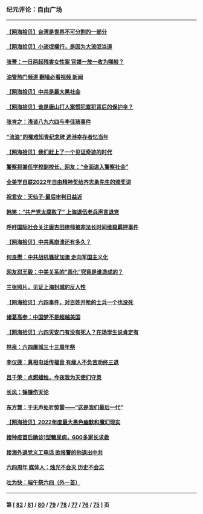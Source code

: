 ### 纪元评论：自由广场
---
#### [【网海拾贝】台湾是世界不可分割的一部分](../../pages/nsc993/n13763337.md?06210330) 
#### [【网海拾贝】小流氓横行，是因为大流氓当道](../../pages/nsc993/n13762217.md?06210330) 
#### [张菁：一日两起残害女性案 官媒一放一收为哪般？](../../pages/nsc993/n13761611.md?06210330) 
#### [油管热门频道 翻墙必看视频 新闻](ok?06210330)
#### [【网海拾贝】中共是最大黑社会](../../pages/nsc993/n13760791.md?06210330) 
#### [【网海拾贝】谁是唐山打人案惯犯累犯背后的保护伞？](../../pages/nsc993/n13759258.md?06210330) 
#### [张肯之：浅谈八九六四与李佳琦事件](../../pages/nsc993/n13759194.md?06210330) 
#### [“流浪”的罹难知青纪念碑 逃港幸存者忆当年](../../pages/nsc993/n13758168.md?06210330) 
#### [【网海拾贝】我们赶上了一个见证奇迹的时代](../../pages/nsc993/n13757535.md?06210330) 
#### [警察将兼任学校副校长，网友：“全面进入警察社会”](../../pages/nsc993/n13756603.md?06210330) 
#### [全美学自联2022年自由精神奖给齐志勇先生的颁奖词](../../pages/nsc993/n13757085.md?06210330) 
#### [祝君安：天仙子·最后审判日益近](../../pages/nsc993/n13757082.md?06210330) 
#### [韩笑：“共产党太腐败了” 上海退伍老兵声言退党](../../pages/nsc993/n13756509.md?06210330) 
#### [呼吁国际社会关注唐吉田律师被非法长时间维稳羁押事件](../../pages/nsc993/n13756423.md?06210330) 
#### [【网海拾贝】中共离崩溃还有多久？](../../pages/nsc993/n13756396.md?06210330) 
#### [何良懋：中共战机骚扰加澳 走向军国主义化](../../pages/nsc993/n13756358.md?06210330) 
#### [网友怼王毅：中美关系的“恶化”究竟是谁造成的？](../../pages/nsc993/n13754895.md?06210330) 
#### [三张照片，见证上海封城的反人性](../../pages/nsc993/n13754862.md?06210330) 
#### [【网海拾贝】六四事件，对百姓开枪的士兵一个也没死](../../pages/nsc993/n13754786.md?06210330) 
#### [诸葛高参：中国梦不是超越美国](../../pages/nsc993/n13753666.md?06210330) 
#### [【网海拾贝】六四天安门有没有死人？在场学生说肯定有](../../pages/nsc993/n13753395.md?06210330) 
#### [林泉：六四屠城三十三周年祭](../../pages/nsc993/n13753318.md?06210330) 
#### [李仪莲：真相电话传福音 有缘人不负苦劝终三退](../../pages/nsc993/n13753255.md?06210330) 
#### [吕千荣：点燃蜡烛，今夜我为天使们守灵](../../pages/nsc993/n13753239.md?06210330) 
#### [长风：锤镰伤天论](../../pages/nsc993/n13753220.md?06210330) 
#### [东方慧：于无声处听惊雷——“这是我们最后一代”](../../pages/nsc993/n13753047.md?06210330) 
#### [【网海拾贝】2022年度最大黑色幽默和魔幻现实](../../pages/nsc993/n13752233.md?06210330) 
#### [接种疫苗后确诊1型糖尿病，600多家长求救](../../pages/nsc993/n13752221.md?06210330) 
#### [接海外退党义工电话 欲报警的他退出中共](../../pages/nsc993/n13750442.md?06210330) 
#### [六四周年 媒体人：烛光不会灭 历史不会忘](../../pages/nsc993/n13751264.md?06210330) 
#### [吐为快：端午祭六四（外一首）](../../pages/nsc993/n13751218.md?06210330) 

---
#### 第 [ [82](./82.md?06210330) / [81](./81.md?06210330) / [80](./80.md?06210330) / [79](./79.md?06210330) / [78](./78.md?06210330) / [77](./77.md?06210330) / [76](./76.md?06210330) / [75](./75.md?06210330) ] 页
